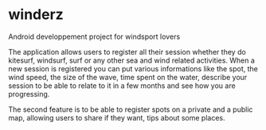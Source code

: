 # winderz
Android developpement project for windsport lovers 


The application allows users to register all their session whether they do kitesurf, windsurf, surf or any other sea and wind related activities.
When a new session is registered you can put various informations like the spot, the wind speed, the size of the wave, time spent on the water, describe your session to be able to relate to it in a few months and see how you are progressing.

The second feature is to be able to register spots on a private and a public map, allowing users to share if they want, tips about some places.
